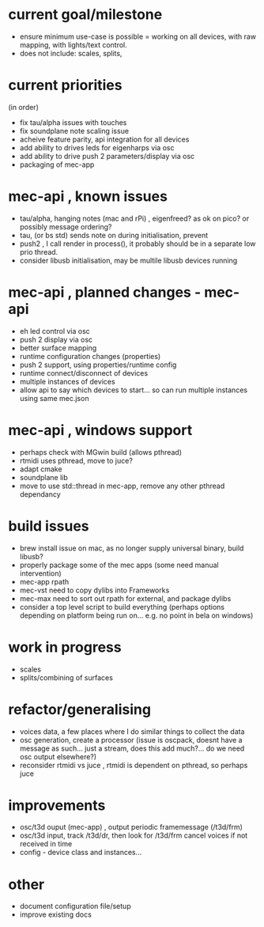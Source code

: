 # current goal/milestone
- ensure minimum use-case is possible = working on all devices, with raw mapping, with lights/text control. 
- does not include: scales, splits,

# current priorities
(in order)
- fix tau/alpha issues with touches
- fix soundplane note scaling issue
- acheive feature parity, api integration for all devices
- add ability to drives leds for eigenharps via osc
- add ability to drive push 2 parameters/display via osc 
- packaging of mec-app

# mec-api , known issues
- tau/alpha, hanging notes (mac and rPi) , eigenfreed? as ok on pico? or possibly message ordering?
- tau, (or bs std) sends note on during initialisation, prevent
- push2 , I call render in process(), it probably should be in a separate low prio thread.
- consider libusb initialisation, may be multile libusb devices running

# mec-api , planned changes - mec-api
- eh led control via osc
- push 2 display via osc
- better surface mapping
- runtime configuration changes (properties)
- push 2 support, using properties/runtime config
- runtime connect/disconnect of devices
- multiple instances of devices
- allow api to say which devices to start... so can run multiple instances using same mec.json

# mec-api , windows support
- perhaps check with MGwin build (allows pthread)
- rtmidi uses pthread, move to juce?
- adapt cmake
- soundplane lib 
- move to use std::thread in mec-app, remove any other pthread dependancy 

# build issues
- brew install issue on mac, as no longer supply universal binary, build libusb?
- properly package some of the mec apps (some need manual intervention)
- mec-app rpath
- mec-vst need to copy dylibs into Frameworks
- mec-max need to sort out rpath for external, and package dylibs
- consider a top level script to build everything (perhaps options depending on platform being run on... e.g. no point in bela on windows)

# work in progress
- scales
- splits/combining of surfaces

# refactor/generalising
- voices data, a few places where I do similar things to collect the data
- osc generation, create a processor (issue is oscpack, doesnt have a message as such... just a stream, does this add much?... do we need osc output elsewhere?)
- reconsider rtmidi vs juce , rtmidi is dependent on pthread, so perhaps juce

# improvements
- osc/t3d ouput (mec-app) , output periodic framemessage (/t3d/frm)
- osc/t3d input, track /t3d/dr, then look for /t3d/frm cancel voices if not received in time
- config - device class and instances...

# other
- document configuration file/setup
- improve existing docs
